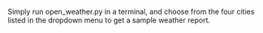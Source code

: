 

Simply run open_weather.py in a terminal, and choose from the four cities listed in the dropdown menu to get a sample weather report.
